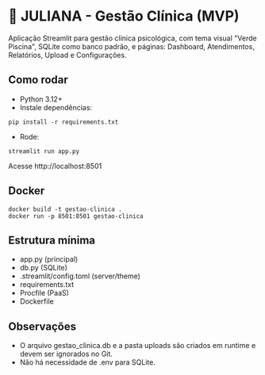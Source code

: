 # 🧠 JULIANA - Gestão Clínica (MVP)

Aplicação Streamlit para gestão clínica psicológica, com tema visual "Verde Piscina", SQLite como banco padrão, e páginas: Dashboard, Atendimentos, Relatórios, Upload e Configurações.

## Como rodar

- Python 3.12+
- Instale dependências:

```
pip install -r requirements.txt
```

- Rode:

```
streamlit run app.py
```

Acesse http://localhost:8501

## Docker

```
docker build -t gestao-clinica .
docker run -p 8501:8501 gestao-clinica
```

## Estrutura mínima

- app.py (principal)
- db.py (SQLite)
- .streamlit/config.toml (server/theme)
- requirements.txt
- Procfile (PaaS)
- Dockerfile

## Observações

- O arquivo gestao_clinica.db e a pasta uploads são criados em runtime e devem ser ignorados no Git.
- Não há necessidade de .env para SQLite.
